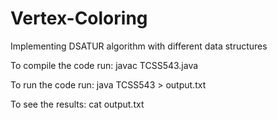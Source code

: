 # Vertex-Coloring
Implementing DSATUR algorithm with different data structures

To compile the code run:
javac TCSS543.java

To run the code run:
java TCSS543 > output.txt

To see the results:
cat output.txt

